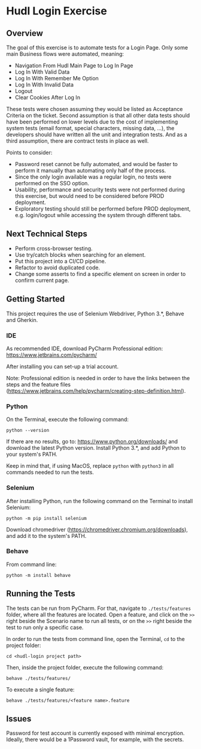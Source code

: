 # Hudl Login Exercise

## Overview
The goal of this exercise is to automate tests for a Login Page. Only some main Business flows were automated, meaning:
* Navigation From Hudl Main Page to Log In Page
* Log In With Valid Data
* Log In With Remember Me Option
* Log In With Invalid Data
* Logout
* Clear Cookies After Log In

These tests were chosen assuming they would be listed as Acceptance Criteria on the ticket. 
Second assumption is that all other data tests should have been performed on lower levels due to the cost of implementing system tests (email format, special characters, missing data, ...), the developers should have written all the unit and integration tests. And as a third assumption, there are contract tests in place as well.

Points to consider:
* Password reset cannot be fully automated, and would be faster to perform it manually than automating only half of the process.
* Since the only login available was a regular login, no tests were performed on the SSO option.
* Usability, performance and security tests were not performed during this exercise, but would need to be considered before PROD deployment.
* Exploratory testing should still be performed before PROD deployment, e.g. login/logout while accessing the system through different tabs.

## Next Technical Steps
* Perform cross-browser testing.
* Use try/catch blocks when searching for an element.
* Put this project into a CI/CD pipeline.
* Refactor to avoid duplicated code.
* Change some asserts to find a specific element on screen in order to confirm current page.

## Getting Started
This project requires the use of Selenium Webdriver, Python 3.\*, Behave and Gherkin.

### IDE
As recommended IDE, download PyCharm Professional edition: https://www.jetbrains.com/pycharm/

After installing you can set-up a trial account.

Note: Professional edition is needed in order to have the links between the steps and the feature files (https://www.jetbrains.com/help/pycharm/creating-step-definition.html).

### Python
On the Terminal, execute the following command:

```python --version```

If there are no results, go to: https://www.python.org/downloads/ and download the latest Python version. Install Python 3.\*, and add Python to your system's PATH.

Keep in mind that, if using MacOS, replace `python` with `python3` in all commands needed to run the tests.

### Selenium
After installing Python, run the following command on the Terminal to install Selenium:

```python -m pip install selenium```

Download chromedriver (https://chromedriver.chromium.org/downloads), and add it to the system's PATH.

### Behave
From command line:

```python -m install behave```

## Running the Tests
The tests can be run from PyCharm. For that, navigate to `./tests/features` folder, where all the features are located. 
Open a feature, and click on the `>>` right beside the Scenario name to run all tests, or on the `>>` right beside the test 
to run only a specific case.

In order to run the tests from command line, open the Terminal, `cd` to the project folder:

```cd <hudl-login project path>```

Then, inside the project folder, execute the following command:

```behave ./tests/features/```

To execute a single feature:

```behave ./tests/features/<feature name>.feature```

## Issues
Password for test account is currently exposed with minimal encryption. Ideally, there would be a 1Password vault, for example, with the secrets.
